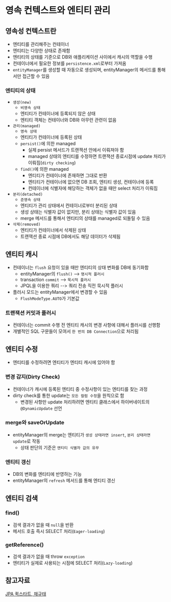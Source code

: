 #   영속 컨텍스트와 엔티티 관리

##  영속성 컨텍스트란
- 엔티티를 관리해주는 컨테이너
- 엔티티는 다양한 상태로 존재함
- 엔티티의 상태를 기준으로 DB와 애플리케이션 사이에서 캐시의 역할을 수행
- 컨테이너에서 필요한 정보를 `persistence.xml`로부터 가져옴
- `entityManager`를 생성할 때 자동으로 생성되며, entityManager의 메서드를 통해서만 접근할 수 있음

### 엔티티의 상태
- `생성(new)`
  - `비영속 상태`
  - 엔티티가 컨테이너에 등록되지 않은 상태
  - 엔티티 객체는 컨테이너와 DB와 아무런 관련이 없음
- `관리(managed)`
  - `영속 상태`
  - 엔티티가 컨테이너에 등록된 상태
  - `persist()`에 의한 managed
    - 실제 persist 메서드가 트랜잭션 안에서 이뤄져야 함
    - managed 상태의 엔티티를 수정하면 트랜잭션 종료시점에 update 처리가 이뤄짐(`dirty checking`)
  - `find()`에 의한 managed
    - 엔티티가 컨테이너에 존재하면 그대로 반환
    - 엔티티가 컨테이너에 없으면 DB 조회, 엔티티 생성, 컨테이너에 등록
    - 컨테이너에 식별자에 해당하는 객체가 없을 때만 select 처리가 이뤄짐
- `분리(detached)`
  - `준영속 상태`
  - 엔티티가 관리 상태에서 컨테이너로부터 분리된 상태
  - 생성 상태는 식별자 값이 없지만, 분리 상태는 식별자 값이 있음
  - merge 메서드를 통해서 엔티티의 상태를 managed로 되돌릴 수 있음
- `삭제(removed)`
  - 엔티티가 컨테이너에서 삭제된 상태
  - 트랜잭션 종료 시점에 DB에서도 해당 데이터가 삭제됨

## 엔티티 캐시
- 컨테이너는 `flush` 요청이 있을 때만 엔티티의 상태 변화를 DB에 동기화함
  - entityManager의 `flush()` --> `명시적 플러시`
  - transaction `commit` --> `묵시적 플러시`
  - JPQL을 이용한 쿼리 --> 쿼리 전송 직전 묵시적 플러시
- 플러시 모드는 entityManager에서 변경할 수 있음
  - `FlushModeType.AUTO`가 기본값

### 트랜잭션 커밋과 플러시
- 컨테이너는 commit 수행 전 엔티티 캐시의 변경 사항에 대해서 플러시를 선행함
- 개별적인 SQL 구문들이 모여서 `한 번의 DB Connection`으로 처리됨

##  엔티티 수정
- 엔티티를 수정하려면 엔티티가 엔티티 캐시에 있어야 함
### 변경 감지(Dirty Check)
- 컨테이너가 캐시에 등록된 엔티티 중 수정사항이 있는 엔티티를 찾는 과정
- dirty check를 통한 update는 `모든 컬럼 수정`을 원칙으로 함
  - 변경된 사항만 update 처리하려면 엔티티 클래스에서 하이버네이트의 `@DynamicUpdate` 선언
### merge와 saveOrUpdate
- entityManager의 merge는 엔티티가 `생성 상태라면 insert`, `분리 상태라면 update`로 작동
  - 상태 판단의 기준은 `엔티티 식별자 값의 유무`
### 엔티티 갱신
- DB의 변화를 엔티티에 반영하는 기능
- entityManager의 `refresh` 메서드를 통해 엔티티 갱신

##  엔티티 검색
### find()
- 검색 결과가 없을 때 `null`을 반환
- 메서드 호출 즉시 SELECT 처리(`Eager-loading`)

### getReference()
- 검색 결과가 없을 때 throw `exception`
- 엔티티가 실제로 사용되는 시점에 SELECT 처리(`Lazy-loading`)

##  참고자료
[JPA 퀵스타트, 채규태](http://www.kyobobook.co.kr/product/detailViewKor.laf?ejkGb=KOR&mallGb=KOR&barcode=9791186710586&orderClick=LEA&Kc=)
